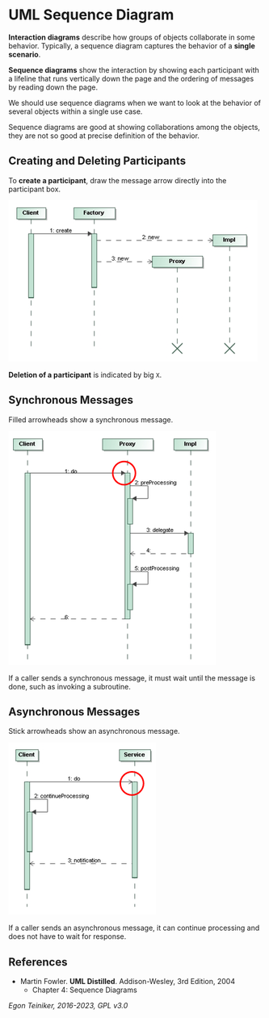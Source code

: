 # UML Sequence Diagram

**Interaction diagrams** describe how groups of objects collaborate in some behavior.
Typically, a sequence diagram captures the behavior of a **single scenario**.

**Sequence diagrams** show the interaction by showing each participant with a lifeline that runs vertically
down the page and the ordering of messages by reading down the page.

We should use sequence diagrams when we want to look at the behavior
of several objects within a single use case.

Sequence diagrams are good at showing collaborations among the objects,
they are not so good at precise definition of the behavior.


## Creating and Deleting Participants

To **create a participant**, draw the message arrow directly into the participant box.

![Create and Delete Participants](figures/SequenceDiagram-CreateAndDelete.png)

**Deletion of a participant** is indicated by big `X`.


## Synchronous Messages

Filled arrowheads show a synchronous message.

![Synchronous Messages](figures/SequenceDiagram-Synchronous.png)

If a caller sends a synchronous message, it must wait until the message is done, such as invoking a subroutine.


## Asynchronous Messages

Stick arrowheads show an asynchronous message.

![Synchronous Messages](figures/SequenceDiagram-Asynchronous.png)

If a caller sends an asynchronous message, it can continue processing and does not have to wait for response.



## References

* Martin Fowler. **UML Distilled**. Addison-Wesley, 3rd Edition, 2004
    * Chapter 4: Sequence Diagrams

*Egon Teiniker, 2016-2023, GPL v3.0*